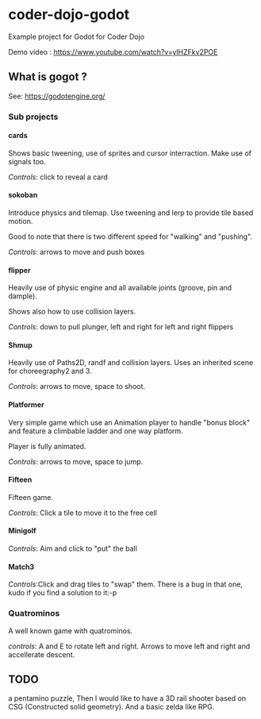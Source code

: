 # coder-dojo-godot
Example project for Godot for Coder Dojo

Demo video : https://www.youtube.com/watch?v=yIHZFkv2POE

## What is gogot ?

See: https://godotengine.org/

### Sub projects

#### cards

Shows basic tweening, use of sprites and cursor interraction. Make use of signals too.

*Controls*: click to reveal a card

#### sokoban

Introduce physics and tilemap. Use tweening and lerp to provide tile based motion.

Good to note that there is two different speed for "walking" and "pushing".

*Controls*: arrows to move and push boxes

#### flipper

Heavily use of physic engine and all available joints (groove, pin and dample).

Shows also how to use collision layers.

*Controls*: down to pull plunger, left and right for left and right flippers

#### Shmup

Heavily use of Paths2D, randf and collision layers. Uses an inherited scene for choreegraphy2 and 3.

*Controls*: arrows to move, space to shoot.

#### Platformer

Very simple game which use an Animation player to handle "bonus block" and feature a climbable ladder and one way platform.

Player is fully animated.

*Controls*: arrows to move, space to jump.

#### Fifteen

Fifteen game. 

*Controls*: Click a tile to move it to the free cell

#### Minigolf

*Controls*: Aim and click to "put" the ball

#### Match3

*Controls*:Click and drag tiles to "swap" them.
There is a bug in that one, kudo if you find a solution to it:-p

### Quatrominos

A well known game with quatrominos.

*controls*: A and E to rotate left and right. Arrows to move left and right and accellerate descent.

## TODO

 a pentamino puzzle,
Then I would like to have a 3D rail shooter based on CSG (Constructed solid geometry).
And a basic zelda like RPG.
